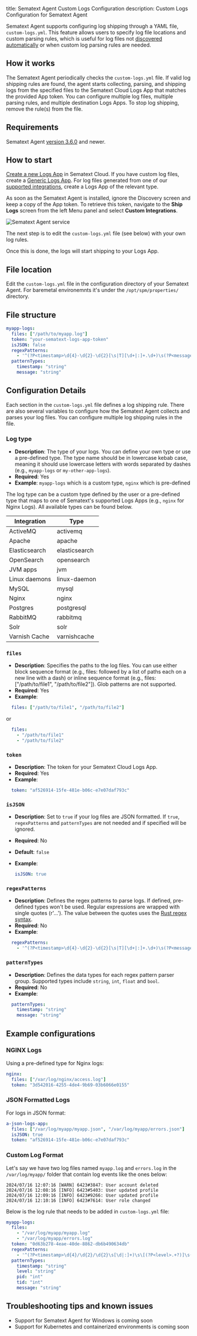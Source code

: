 title: Sematext Agent Custom Logs Configuration
description: Custom Logs Configuration for Sematext Agent

Sematext Agent supports configuring log shipping through a YAML file, `custom-logs.yml`. This feature allows users to specify log file locations and custom parsing rules, which is useful for log files not [discovered automatically](https://sematext.com/docs/fleet/discovery/) or when custom log parsing rules are needed.

## How it works

The Sematext Agent periodically checks the `custom-logs.yml` file. If valid log shipping rules are found, the agent starts collecting, parsing, and shipping logs from the specified files to the Sematext Cloud Logs App that matches the provided App token. You can configure multiple log files, multiple parsing rules, and multiple destination Logs Apps. To stop log shipping, remove the rule(s) from the file.

## Requirements

Sematext Agent [version 3.6.0](https://sematext.com/docs/agents/sematext-agent/releasenotes/#version-360) and newer.

## How to start

[Create a new Logs App](https://sematext.com/docs/logs/quick-start/) in Sematext Cloud. If you have custom log files, create a [Generic Logs App](https://sematext.com/docs/integration/generic-logs-integration/). For log files generated from one of our [supported integrations](https://sematext.com/docs/integration/), create a Logs App of the relevant type.

As soon as the Sematext Agent is installed, ignore the Discovery screen and keep a copy of the App token. To retrieve this token, navigate to the **Ship Logs** screen from the left Menu panel and select **Custom Integrations**.

![Sematext Agent service](images/logs-app-token.png)

The next step is to edit the `custom-logs.yml` file (see below) with your own log rules.

Once this is done, the logs will start shipping to your Logs App.

## File location

Edit the `custom-logs.yml` file in the configuration directory of your Sematext Agent. For baremetal environemnts it's under the `/opt/spm/properties/` directory.

## File structure

```yaml
myapp-logs:                                                                         # log type           
  files: ["/path/to/myapp.log"]                                                     # log file paths
  token: "your-sematext-logs-app-token"                                             # Sematext Cloud Logs App token
  isJSON: false                                                                     # for JSON formatted files 
  regexPatterns:                                                                    # regex patterns to parse logs
    - '^(?P<timestamp>\d{4}-\d{2}-\d{2}[\s|T][\d+|:]+.\d+)\s(?P<message>[\s|\S]+)'
  patternTypes:                                                                     # data types for each regex pattern
    timestamp: "string"
    message: "string"
```

## Configuration Details

Each section in the `custom-logs.yml` file defines a log shipping rule. There are also several variables to configure how the Sematext Agent collects and parses your log files. You can configure multiple log shipping rules in the file.

### Log type

- **Description**: The type of your logs. You can define your own type or use a pre-defined type. The type name should be in lowercase kebab case, meaning it should use lowercase letters with words separated by dashes (e.g., `myapp-logs` or `my-other-app-logs`).
- **Required**: Yes
- **Example**: `myapp-logs` which is a custom type, `nginx` which is pre-defined

The log type can be a custom type defined by the user or a pre-defined type that maps to one of Sematext's supported Logs Apps (e.g., `nginx` for Nginx Logs). All available types can be found below.

| Integration                          | Type                     |
|--------------------------------------|--------------------------|
| ActiveMQ                             | activemq                 |
| Apache                               | apache                   |
| Elasticsearch                        | elasticsearch            |
| OpenSearch                           | opensearch               |
| JVM apps                             | jvm                      |
| Linux daemons                        | linux-daemon             |
| MySQL                                | mysql                    |
| Nginx                                | nginx                    |
| Postgres                             | postgresql               |
| RabbitMQ                             | rabbitmq                 |
| Solr                                 | solr                     |
| Varnish Cache                        | varnishcache             |

### `files`

- **Description**: Specifies the paths to the log files. You can use either block sequence format (e.g., files: followed by a list of paths each on a new line with a dash) or inline sequence format (e.g., files: ["/path/to/file1", "/path/to/file2"]). Glob patterns are not supported.
- **Required**: Yes
- **Example**:

```yaml
  files: ["/path/to/file1", "/path/to/file2"]
```

or

```yaml
  files:
    - "/path/to/file1"
    - "/path/to/file2"
```

### `token`

- **Description**: The token for your Sematext Cloud Logs App.
- **Required**: Yes
- **Example**:

```yaml
  token: "af526914-15fe-481e-b06c-e7e07daf793c"
```

### `isJSON`

- **Description**: Set to `true` if your log files are JSON formatted. If `true`, `regexPatterns` and `patternTypes` are not needed and if specified will be ignored.
- **Required**: No
- **Default**: `false`
- **Example**:

  ```yaml
  isJSON: true
  ```

### `regexPatterns`

- **Description**: Defines the regex patterns to parse logs. If defined, pre-defined types won't be used. Regular expressions are wrapped with single quotes (r'...'). The value between the quotes uses the [Rust regex syntax](https://docs.rs/regex/latest/regex/#syntax).
- **Required**: No
- **Example**:

```yaml
  regexPatterns:
    - '^(?P<timestamp>\d{4}-\d{2}-\d{2}[\s|T][\d+|:]+.\d+)\s(?P<message>[\s|\S]+)'
```

### `patternTypes`

- **Description**: Defines the data types for each regex pattern parser group. Supported types include `string`, `int`, `float` and `bool`.
- **Required**: No
- **Example**:

```yaml
  patternTypes:
    timestamp: "string"
    message: "string"
```


## Example configurations

### NGINX Logs

Using a pre-defined type for Nginx logs:

```yaml
nginx:
  files: ["/var/log/nginx/access.log"]
  token: "3d542016-4255-4de4-9b69-03b6066e0155"
```

### JSON Formatted Logs

For logs in JSON format:

```yaml
a-json-logs-app:
  files: ["/var/log/myapp/myapp.json", "/var/log/myapp/errors.json"]
  isJSON: true
  token: "af526914-15fe-481e-b06c-e7e07daf793c"
```

### Custom Log Format

Let's say we have two log files named `myapp.log` and `errors.log` in the `/var/log/myapp/` folder that contain log events like the ones below:

```
2024/07/16 12:07:16 [WARN] 6423#3847: User account deleted
2024/07/16 12:08:16 [INFO] 6423#5403: User updated profile
2024/07/16 12:09:16 [INFO] 6423#9266: User updated profile
2024/07/16 12:10:16 [INFO] 6423#7614: User role changed
```

Below is the log rule that needs to be added in `custom-logs.yml` file:

```yaml
myapp-logs:
  files:
    - "/var/log/myapp/myapp.log"
    - "/var/log/myapp/errors.log"
  token: "0d63b278-4eae-40de-8862-db6b490634db"
  regexPatterns:
    - '^(?P<timestamp>\d{4}/\d{2}/\d{2}\s[\d|:]+)\s\[(?P<level>.+?)]\s(?P<pid>\d+)#(?P<tid>\d+):\s(?P<message>.*)'
  patternTypes:
    timestamp: "string"
    level: "string"
    pid: "int"
    tid: "int"
    message: "string"
```

## Troubleshooting tips and known issues

- Support for Sematext Agent for Windows is coming soon
- Support for Kubernetes and containerized environments is coming soon
